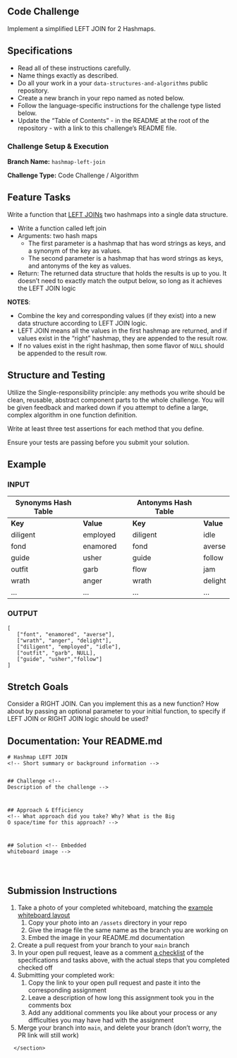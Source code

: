 <section style="height: auto;">
        <h1 id="code-challenge">Code Challenge</h1>

<p>Implement a simplified LEFT JOIN for 2 Hashmaps.</p>

<h2 id="specifications">Specifications</h2>

<ul>
  <li>Read all of these instructions carefully.</li>
  <li>Name things exactly as described.</li>
  <li>Do all your work in a your <code class="language-plaintext highlighter-rouge">data-structures-and-algorithms</code> public repository.</li>
  <li>Create a new branch in your repo named as noted below.</li>
  <li>Follow the language-specific instructions for the challenge type listed below.</li>
  <li>Update the “Table of Contents” - in the README at the root of the repository - with a link to this challenge’s README file.</li>
</ul>

<h3 id="challenge-setup--execution">Challenge Setup &amp; Execution</h3>

<p><strong>Branch Name:</strong> <code class="language-plaintext highlighter-rouge">hashmap-left-join</code></p>

<p><strong>Challenge Type:</strong> Code Challenge / Algorithm</p>

<h2 id="feature-tasks">Feature Tasks</h2>

<p>Write a function that <a href="https://www.tutorialspoint.com/sql/sql-left-joins.htm" target="_blank">LEFT JOINs</a> two hashmaps into a single data structure.</p>

<ul>
  <li>Write a function called left join</li>
  <li>Arguments: two hash maps
    <ul>
      <li>The first parameter is a hashmap that has word strings as keys, and a synonym of the key as values.</li>
      <li>The second parameter is a hashmap that has word strings as keys, and antonyms of the key as values.</li>
    </ul>
  </li>
  <li>Return: The returned data structure that holds the results is up to you. It doesn’t need to exactly match the output below, so long as it achieves the LEFT JOIN logic</li>
</ul>

<p><strong>NOTES</strong>:</p>

<ul>
  <li>Combine the key and corresponding values (if they exist) into a new data structure according to LEFT JOIN logic.</li>
  <li>LEFT JOIN means all the values in the first hashmap are returned, and if values exist in the “right” hashmap, they are appended to the result row.</li>
  <li>If no values exist in the right hashmap, then some flavor of <code class="language-plaintext highlighter-rouge">NULL</code> should be appended to the result row.</li>
</ul>

<h2 id="structure-and-testing">Structure and Testing</h2>

<p>Utilize the Single-responsibility principle: any methods you write should be clean, reusable, abstract component parts to the whole challenge. You will be given feedback and marked down if you attempt to define a large, complex algorithm in one function definition.</p>

<p>Write at least three test assertions for each method that you define.</p>

<p>Ensure your tests are passing before you submit your solution.</p>

<h2 id="example">Example</h2>

<h3 id="input">INPUT</h3>

<table>
  <thead>
    <tr>
      <th>Synonyms Hash Table</th>
      <th>&nbsp;</th>
      <th>&nbsp;</th>
      <th>Antonyms Hash Table</th>
      <th>&nbsp;</th>
    </tr>
  </thead>
  <tbody>
    <tr>
      <td><strong>Key</strong></td>
      <td><strong>Value</strong></td>
      <td>&nbsp;</td>
      <td><strong>Key</strong></td>
      <td><strong>Value</strong></td>
    </tr>
    <tr>
      <td>diligent</td>
      <td>employed</td>
      <td>&nbsp;</td>
      <td>diligent</td>
      <td>idle</td>
    </tr>
    <tr>
      <td>fond</td>
      <td>enamored</td>
      <td>&nbsp;</td>
      <td>fond</td>
      <td>averse</td>
    </tr>
    <tr>
      <td>guide</td>
      <td>usher</td>
      <td>&nbsp;</td>
      <td>guide</td>
      <td>follow</td>
    </tr>
    <tr>
      <td>outfit</td>
      <td>garb</td>
      <td>&nbsp;</td>
      <td>flow</td>
      <td>jam</td>
    </tr>
    <tr>
      <td>wrath</td>
      <td>anger</td>
      <td>&nbsp;</td>
      <td>wrath</td>
      <td>delight</td>
    </tr>
    <tr>
      <td>…</td>
      <td>…</td>
      <td>&nbsp;</td>
      <td>…</td>
      <td>…</td>
    </tr>
  </tbody>
</table>

<h3 id="output">OUTPUT</h3>

<div class="language-javascript highlighter-rouge"><div class="highlight"><pre class="highlight"><code><span class="p">[</span>
   <span class="p">[</span><span class="dl">"</span><span class="s2">font</span><span class="dl">"</span><span class="p">,</span> <span class="dl">"</span><span class="s2">enamored</span><span class="dl">"</span><span class="p">,</span> <span class="dl">"</span><span class="s2">averse</span><span class="dl">"</span><span class="p">],</span>
   <span class="p">[</span><span class="dl">"</span><span class="s2">wrath</span><span class="dl">"</span><span class="p">,</span> <span class="dl">"</span><span class="s2">anger</span><span class="dl">"</span><span class="p">,</span> <span class="dl">"</span><span class="s2">delight</span><span class="dl">"</span><span class="p">],</span>
   <span class="p">[</span><span class="dl">"</span><span class="s2">diligent</span><span class="dl">"</span><span class="p">,</span> <span class="dl">"</span><span class="s2">employed</span><span class="dl">"</span><span class="p">,</span> <span class="dl">"</span><span class="s2">idle</span><span class="dl">"</span><span class="p">],</span>
   <span class="p">[</span><span class="dl">"</span><span class="s2">outfit</span><span class="dl">"</span><span class="p">,</span> <span class="dl">"</span><span class="s2">garb</span><span class="dl">"</span><span class="p">,</span> <span class="nx">NULL</span><span class="p">],</span>
   <span class="p">[</span><span class="dl">"</span><span class="s2">guide</span><span class="dl">"</span><span class="p">,</span> <span class="dl">"</span><span class="s2">usher</span><span class="dl">"</span><span class="p">,</span><span class="dl">"</span><span class="s2">follow</span><span class="dl">"</span><span class="p">]</span>
<span class="p">]</span>
</code></pre></div></div>

<h2 id="stretch-goals">Stretch Goals</h2>

<p>Consider a RIGHT JOIN. Can you implement this as a new function? How about by passing an optional parameter to your initial function, to specify if LEFT JOIN or RIGHT JOIN logic should be used?</p>

<h2 id="documentation-your-readmemd">Documentation: Your README.md</h2>

<div class="language-markdown highlighter-rouge"><div class="highlight"><pre class="highlight"><code><span class="gh"># Hashmap LEFT JOIN</span>
<span class="c">&lt;!-- Short summary or background information --&gt;</span>

<span class="gu">## Challenge</span>
<span class="c">&lt;!-- Description of the challenge --&gt;</span>

<span class="gu">## Approach &amp; Efficiency</span>
<span class="c">&lt;!-- What approach did you take? Why? What is the Big O space/time for this approach? --&gt;</span>

<span class="gu">## Solution</span>
<span class="c">&lt;!-- Embedded whiteboard image --&gt;</span>

</code></pre></div></div>

<h2 id="submission-instructions">Submission Instructions</h2>

<ol>
  <li>Take a photo of your completed whiteboard, matching the <a href="/common_curriculum/data_structures_and_algorithms/Whiteboard_Workflow.html" target="_blank">example whiteboard layout</a>
    <ol>
      <li>Copy your photo into an <code class="language-plaintext highlighter-rouge">/assets</code> directory in your repo</li>
      <li>Give the image file the same name as the branch you are working on</li>
      <li>Embed the image in your README.md documentation</li>
    </ol>
  </li>
  <li>Create a pull request from your branch to your <code class="language-plaintext highlighter-rouge">main</code> branch</li>
  <li>In your open pull request, leave as a comment <a href="https://github.com/blog/1825-task-lists-in-all-markdown-documents" target="_blank">a checklist</a> of the specifications and tasks above, with the actual steps that you completed checked off</li>
  <li>Submitting your completed work:
    <ol>
      <li>Copy the link to your open pull request and paste it into the corresponding assignment</li>
      <li>Leave a description of how long this assignment took you in the comments box</li>
      <li>Add any additional comments you like about your process or any difficulties you may have had with the assignment</li>
    </ol>
  </li>
  <li>Merge your branch into <code class="language-plaintext highlighter-rouge">main</code>, and delete your branch (don’t worry, the PR link will still work)</li>
</ol>


      </section>